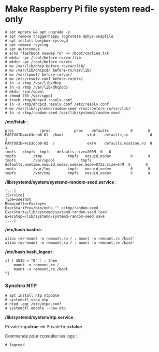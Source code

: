 # Make Raspberry Pi file system read-only

	# apt update && apt upgrade -y
	# apt remove triggerhappy logrotate dphys-swapfile
	# apt install busybox-syslogd
	# apt remove rsyslog
	# apt autoremove
	# echo "fastboot noswap ro" >> /boot/cmdline.txt
	# mkdir -pv /root/before-ro/var/lib
	# mkdir -pv /root/before-ro/etc
	# mv /var/lib/dhcp before-ro/var/lib/
	# mv /var/lib/dhcpcd/ before-ro/var/lib/
	# mv /var/spool/ before-ro/var/
	# mv /etc/resolv.conf before-ro/etc/
	# ln -s /tmp /var/lib/dhcp
	# ln -s /tmp /var/lib/dhcpcd5
	# mkdir /var/spool
	# chmod 755 /var/sppol
	# touch /tmp/dhcpcd.resolv.conf
	# ln -s /tmp/dhcpcd.resolv.conf /etc/resolv.conf
	# mv /var/lib/systemd/random-seed /root/before-ro/var/lib/
	# ln -s /tmp/random-seed /var/lib/systemd/random-seed
	
**/etc/fstab** :
		
	proc            /proc           proc    defaults          0       0
	PARTUUID=4cb3ccb0-01  /boot           vfat    defaults,ro          0       2
	PARTUUID=4cb3ccb0-02  /               ext4    defaults,noatime,ro  0       1
	tmpfs	/tmpfs	tmpfs	defaults,size=200M	0	0
	tmpfs        /tmp            tmpfs   nosuid,nodev         0       0
	tmpfs        /var/spool            tmpfs   defaults,noatime,nosuid,nodev,noexec,mode=0755,size=64M	0       0
	tmpfs        /var/log        tmpfs   nosuid,nodev         0       0
	tmpfs        /var/tmp        tmpfs   nosuid,nodev         0       0
  
  
**/lib/systemd/system/systemd-random-seed.service** :

	[...]
	[Service]
	Type=oneshot
	RemainAfterExit=yes
	ExecStartPre=/bin/echo "" >/tmp/random-seed
	ExecStart=/lib/systemd/systemd-random-seed load
	ExecStop=/lib/systemd/systemd-random-seed save
	[...]
	
**/etc/bash.bashrc** :

	alias ro='mount -o remount,ro / ; mount -o remount,ro /boot'
	alias rw='mount -o remount,rw / ; mount -o remount,rw /boot'
	
**/etc/bash.bash_logout** :

	if [ $UID = "0" ] ; then
		mount -o remount,ro /
		mount -o remount,ro /boot
	fi
	
### Synchro NTP

	# apt install ntp ntpdate
	# systemctl stop ntp
	# ntpd -gqc /etc/ntpd.conf
	# systemctl enable --now ntp
	
**/lib/systemd/system/ntp.service** :

PrivateTmp=**true** ==> PrivateTmp=**false**
	
Commande pour consulter les logs :

	# logread
